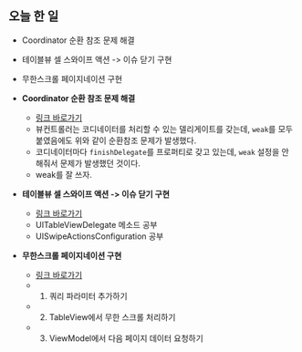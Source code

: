 ## 오늘 한 일
- Coordinator 순환 참조 문제 해결
- 테이블뷰 셀 스와이프 액션 -> 이슈 닫기 구현
- 무한스크롤 페이지네이션 구현

- **Coordinator 순환 참조 문제 해결**
    - [링크 바로가기](https://github.com/Kyxxn/TIL/blob/main/Coordinator%20Design%20Pattern.md#10%EC%9B%94-4%EC%9D%BC-%EC%B6%94%EA%B0%80-appcoordinator%EA%B0%80-%EC%82%AC%EB%9D%BC%EC%A0%B8%EC%84%9C-main-%ED%99%94%EB%A9%B4-issue-list%EA%B0%80-%EC%82%AC%EB%9D%BC%EC%A7%80%EB%8A%94-%EB%AC%B8%EC%A0%9C-%ED%95%B4%EA%B2%B0)
    - 뷰컨트롤러는 코디네이터를 처리할 수 있는 델리게이트를 갖는데, `weak`를 모두 붙였음에도 위와 같이 순환참조 문제가 발생했다.
    - 코디네이터마다 `finishDelegate`를 프로퍼티로 갖고 있는데, `weak` 설정을 안 해줘서 문제가 발생했던 것이다.
    - weak를 잘 쓰자.

- **테이블뷰 셀 스와이프 액션 -> 이슈 닫기 구현**
    - [링크 바로가기](https://github.com/Kyxxn/TIL/blob/main/%ED%85%8C%EC%9D%B4%EB%B8%94%EB%B7%B0%20%EC%85%80%20%EC%8A%A4%EC%99%80%EC%9D%B4%ED%94%84%20%EC%95%A1%EC%85%98.md)
    - UITableViewDelegate 메소드 공부
    - UISwipeActionsConfiguration 공부

- **무한스크롤 페이지네이션 구현**
    - [링크 바로가기](https://github.com/Kyxxn/TIL/blob/main/%EB%AC%B4%ED%95%9C%EC%8A%A4%ED%81%AC%EB%A1%A4%20%ED%8E%98%EC%9D%B4%EC%A7%80%EB%84%A4%EC%9D%B4%EC%85%98%20%EA%B5%AC%ED%98%84.md)
    - 1. 쿼리 파라미터 추가하기
    - 2. TableView에서 무한 스크롤 처리하기
    - 3. ViewModel에서 다음 페이지 데이터 요청하기
